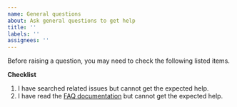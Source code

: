 ```yaml
---
name: General questions
about: Ask general questions to get help
title: ''
labels: ''
assignees: ''
---
```


Before raising a question, you may need to check the following listed items.

**Checklist**

1. I have searched related issues but cannot get the expected help.
2. I have read the [FAQ documentation](https://mmaction2.readthedocs.io/en/latest/faq.html) but cannot get the expected help.

